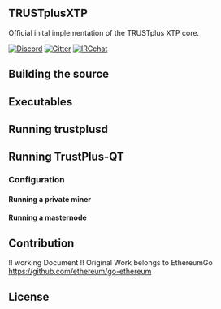 
## TRUSTplusXTP

Official inital implementation of the TRUSTplus XTP core.

[![Discord](https://img.shields.io/badge/discord-join%20chat-blue.svg)](https://discord.gg/56Dfku)
[![Gitter](https://img.shields.io/gitter/room/nwjs/nw.js.svg)](https://gitter.im/TRUSTplusXTP/community#)
[![IRCchat](https://img.shields.io/badge/Chat-IRCchat-brightgreen.svg)](http://webchat.freenode.net/?channels=trustpluscoin)



## Building the source


## Executables

## Running trustplusd

## Running TrustPlus-QT

### Configuration

#### Running a private miner

#### Running a masternode

## Contribution
!! working Document !! Original Work belongs to EthereumGo https://github.com/ethereum/go-ethereum

## License
